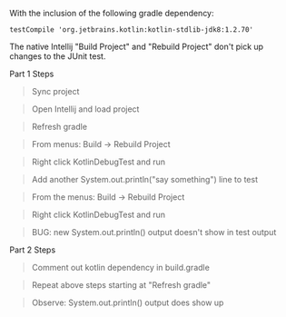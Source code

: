 With the inclusion of the following gradle dependency:

    testCompile 'org.jetbrains.kotlin:kotlin-stdlib-jdk8:1.2.70'
    
The native Intellij "Build Project" and "Rebuild Project" don't pick up changes to the JUnit test.

Part 1 Steps

> Sync project

> Open Intellij and load project

> Refresh gradle

> From menus: Build -> Rebuild Project

> Right click KotlinDebugTest and run

> Add another System.out.println("say something") line to test

> From the menus: Build -> Rebuild Project

> Right click KotlinDebugTest and run

> BUG: new System.out.println() output doesn't show in test output

Part 2 Steps

> Comment out kotlin dependency in build.gradle

> Repeat above steps starting at "Refresh gradle"

> Observe: System.out.println() output does show up

